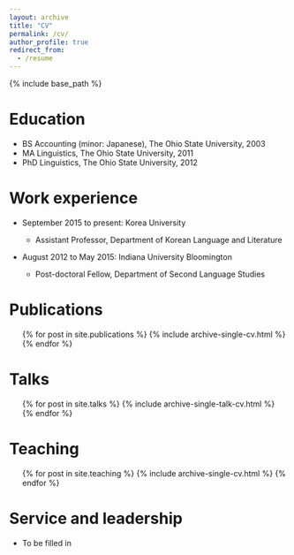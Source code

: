 ```yaml
---
layout: archive
title: "CV"
permalink: /cv/
author_profile: true
redirect_from:
  - /resume
---
```


{% include base_path %}

Education
======
* BS Accounting (minor: Japanese), The Ohio State University, 2003
* MA Linguistics, The Ohio State University, 2011
* PhD Linguistics, The Ohio State University, 2012

Work experience
======
* September 2015 to present: Korea University
  * Assistant Professor, Department of Korean Language and Literature

* August 2012 to May 2015: Indiana University Bloomington
  * Post-doctoral Fellow, Department of Second Language Studies

Publications
======
  <ul>{% for post in site.publications %}
    {% include archive-single-cv.html %}
  {% endfor %}</ul>
  
Talks
======
  <ul>{% for post in site.talks %}
    {% include archive-single-talk-cv.html %}
  {% endfor %}</ul>
  
Teaching
======
  <ul>{% for post in site.teaching %}
    {% include archive-single-cv.html %}
  {% endfor %}</ul>
  
Service and leadership
======
* To be filled in
